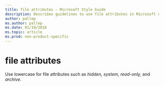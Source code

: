 ```yaml
---
title: file attributes - Microsoft Style Guide
description: Describes guidelines to use file attributes in Microsoft documents and provides alternate examples.
author: pallep
ms.author: pallep
ms.date: 01/19/2018
ms.topic: article
ms.prod: non-product-specific
---
```


# file attributes

Use lowercase for file attributes such as *hidden,* *system,* *read-only,* and *archive*.
